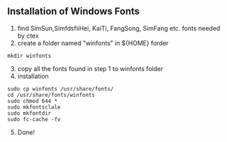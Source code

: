 ## Installation of Windows Fonts

1. find SimSun,SimfdsfiiHei, KaiTi, FangSong, SimFang etc. fonts needed by ctex
2. create a folder named "winfonts" in ${HOME} forder
```
mkdir winfonts
```
3. copy all the fonts found in step 1 to winfonts folder 
4. installation
```
sudo cp winfonts /usr/share/fonts/
cd /usr/share/fonts/winfonts
sudo chmod 644 *
sudo mkfontsclale
sudo mkfontdir
sudo fc-cache -fv
```
5. Done!
